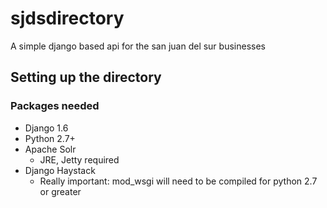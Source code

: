 # sjdsdirectory
A simple django based api for the san juan del sur businesses

<h2>Setting up the directory</h2>
<h3>Packages needed</h3>
<ul>
<li>Django 1.6</li>
<li>Python 2.7+</li>
<li>Apache Solr
	<ul>
		<li>JRE, Jetty required</li>
	</ul>
</li>
<li>Django Haystack
	<ul>
		<li>Really important: mod_wsgi will need to be compiled for python 2.7 or greater</li>
	</ul>
</li>
</ul>
